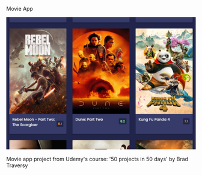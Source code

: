 Movie App

![Design preview image for movie app project](/images/preview.png)

Movie app project from Udemy's course: '50 projects in 50 days' by Brad Traversy

